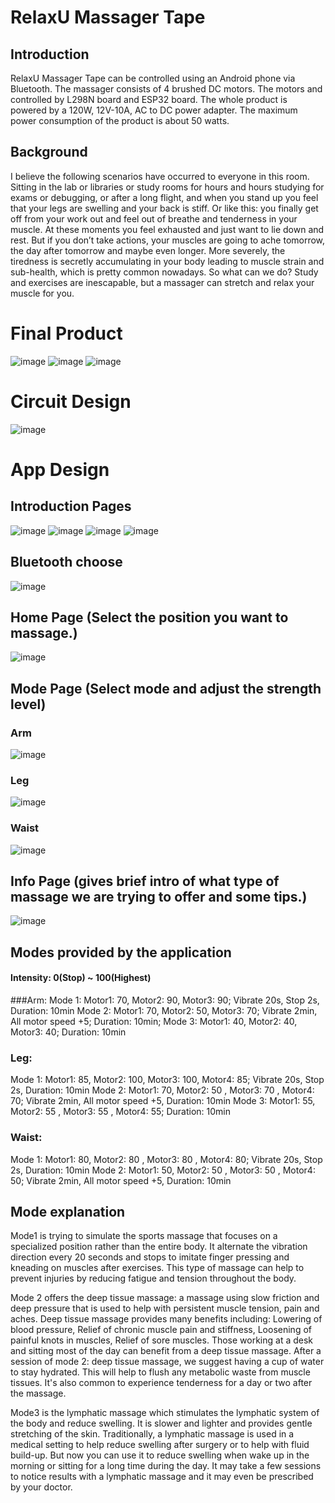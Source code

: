 # RelaxU Massager Tape

## Introduction
RelaxU Massager Tape can be controlled using an Android phone via Bluetooth. The massager consists of 4 brushed DC motors. The motors and controlled by L298N board and ESP32 board. The whole product is powered by a 120W, 12V-10A, AC to DC power adapter. The maximum power consumption of the product is about 50 watts.

## Background
I believe the following scenarios have occurred to everyone in this room.
Sitting in the lab or libraries or study rooms for hours and hours studying for exams or debugging,
or after a long flight, and when you stand up you feel that your legs are swelling and your back is stiff.
Or like this: you finally get off from your work out and feel out of breathe and tenderness in your muscle.
At these moments you feel exhausted and just want to lie down and rest. 
But if you don’t take actions, your muscles are going to ache tomorrow, 
the day after tomorrow and maybe even longer. More severely, the tiredness is secretly accumulating
in your body leading to muscle strain and sub-health, which is pretty common nowadays.
So what can we do? Study and exercises are inescapable, but a massager can stretch and relax your muscle for you.

# Final Product
![image](https://user-images.githubusercontent.com/102601885/181481010-d28b8b9a-a149-427b-8706-2db4baf93ada.png)
![image](https://user-images.githubusercontent.com/102601885/181481028-7d4a8469-8344-4869-bb12-83e36e37c373.png)
![image](https://user-images.githubusercontent.com/102601885/181481042-bf9b73d8-f633-4e46-9efc-54dd61f958a1.png)

# Circuit Design
![image](https://user-images.githubusercontent.com/102601885/181480991-824338b8-391b-4f8b-8a91-31e52ab21b71.png)

# App Design
## Introduction Pages
![image](https://user-images.githubusercontent.com/102601885/181481119-03994e04-2a9c-4f4d-bca1-a4aa8580a945.png)
![image](https://user-images.githubusercontent.com/102601885/181481128-52014c4a-fac8-444d-945e-6fbaff049fce.png)
![image](https://user-images.githubusercontent.com/102601885/181481136-dbc975b8-ad20-4f2e-b14f-a851b5fd17d8.png)
![image](https://user-images.githubusercontent.com/102601885/181481142-ad70e95a-0369-4e5e-8c97-6d0d7ae925bd.png)

## Bluetooth choose
![image](https://user-images.githubusercontent.com/102601885/181481167-8f926f3e-d2f2-48ff-afdc-e54b63d9efc6.png)

## Home Page (Select the position you want to massage.)
![image](https://user-images.githubusercontent.com/102601885/181481175-60e12692-698d-4b96-99d5-6c7736177819.png)

## Mode Page (Select mode and adjust the strength level)
### Arm
![image](https://user-images.githubusercontent.com/102601885/181481356-d81b4d0c-904a-426f-86b7-3c578a48c3ed.png)

### Leg
![image](https://user-images.githubusercontent.com/102601885/181481385-3c24f484-065f-44b7-b41d-72458efc3cdf.png)

### Waist
![image](https://user-images.githubusercontent.com/102601885/181481421-643d5911-a1a7-4d0d-a856-7b8fd5e34002.png)

## Info Page (gives brief intro of what type of massage we are trying to offer and some tips.)
![image](https://user-images.githubusercontent.com/102601885/181481688-228a0f7a-5813-49d5-972f-a74f524a4282.png)


## Modes provided by the application
#### Intensity: 0(Stop) ~ 100(Highest)
###Arm:
Mode 1: Motor1: 70, Motor2: 90, Motor3: 90; Vibrate 20s, Stop 2s, Duration: 10min
Mode 2: Motor1: 70, Motor2: 50, Motor3: 70; Vibrate 2min, All motor speed  +5; Duration: 10min;
Mode 3: Motor1: 40, Motor2: 40, Motor3: 40; Duration: 10min
### Leg:
Mode 1: Motor1: 85, Motor2: 100, Motor3: 100, Motor4: 85; Vibrate 20s, Stop 2s, Duration: 10min
Mode 2: Motor1: 70, Motor2: 50  , Motor3: 70   , Motor4: 70; Vibrate 2min, All motor speed  +5, Duration: 10min
Mode 3: Motor1: 55, Motor2: 55  , Motor3: 55   , Motor4: 55; Duration: 10min
### Waist:
Mode 1: Motor1: 80, Motor2: 80  , Motor3: 80   , Motor4: 80; Vibrate 20s, Stop 2s, Duration: 10min
Mode 2: Motor1: 50, Motor2: 50  , Motor3: 50   , Motor4: 50; Vibrate 2min, All motor speed  +5, Duration: 10min

## Mode explanation
Mode1 is trying to simulate the sports massage that focuses on a specialized position rather than the entire body. It alternate the vibration direction every 20 seconds and stops to imitate finger pressing and kneading on muscles after exercises. This type of massage can help to prevent injuries by reducing fatigue and tension throughout the body.

Mode 2 offers the deep tissue massage: a massage using slow friction and deep pressure that is used to help with persistent muscle tension, pain and aches. Deep tissue massage provides many benefits including: Lowering of blood pressure, Relief of chronic muscle pain and stiffness, Loosening of painful knots in muscles, Relief of sore muscles. Those working at a desk and sitting most of the day can benefit from a deep tissue massage.
After a session of mode 2: deep tissue massage, we suggest having a cup of water to stay hydrated. This will help to flush any metabolic waste from muscle tissues. It's also common to experience tenderness for a day or two after the massage.

Mode3 is the lymphatic massage which stimulates the lymphatic system of the body and reduce swelling. It is slower and lighter and provides gentle stretching of the skin. Traditionally, a lymphatic massage is used in a medical setting to help reduce swelling after surgery or to help with fluid build-up. But now you can use it to reduce swelling when wake up in the morning or sitting for a long time during the day. It may take a few sessions to notice results with a lymphatic massage and it may even be prescribed by your doctor.
